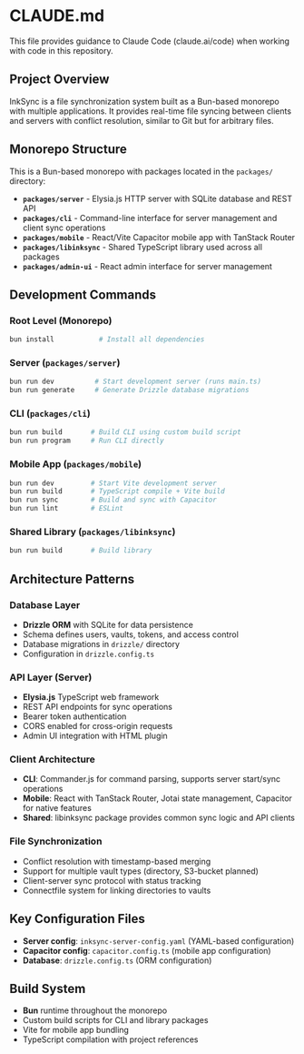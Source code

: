 # CLAUDE.md

This file provides guidance to Claude Code (claude.ai/code) when working with code in this repository.

## Project Overview

InkSync is a file synchronization system built as a Bun-based monorepo with multiple applications. It provides real-time file syncing between clients and servers with conflict resolution, similar to Git but for arbitrary files.

## Monorepo Structure

This is a Bun-based monorepo with packages located in the `packages/` directory:
- **`packages/server`** - Elysia.js HTTP server with SQLite database and REST API
- **`packages/cli`** - Command-line interface for server management and client sync operations  
- **`packages/mobile`** - React/Vite Capacitor mobile app with TanStack Router
- **`packages/libinksync`** - Shared TypeScript library used across all packages
- **`packages/admin-ui`** - React admin interface for server management

## Development Commands

### Root Level (Monorepo)
```bash
bun install           # Install all dependencies
```

### Server (`packages/server`)
```bash
bun run dev          # Start development server (runs main.ts)
bun run generate     # Generate Drizzle database migrations
```

### CLI (`packages/cli`) 
```bash
bun run build       # Build CLI using custom build script
bun run program     # Run CLI directly
```

### Mobile App (`packages/mobile`)
```bash
bun run dev         # Start Vite development server
bun run build       # TypeScript compile + Vite build
bun run sync        # Build and sync with Capacitor
bun run lint        # ESLint
```

### Shared Library (`packages/libinksync`)
```bash
bun run build       # Build library
```

## Architecture Patterns

### Database Layer
- **Drizzle ORM** with SQLite for data persistence
- Schema defines users, vaults, tokens, and access control
- Database migrations in `drizzle/` directory
- Configuration in `drizzle.config.ts`

### API Layer (Server)
- **Elysia.js** TypeScript web framework
- REST API endpoints for sync operations
- Bearer token authentication
- CORS enabled for cross-origin requests
- Admin UI integration with HTML plugin

### Client Architecture
- **CLI**: Commander.js for command parsing, supports server start/sync operations
- **Mobile**: React with TanStack Router, Jotai state management, Capacitor for native features
- **Shared**: libinksync package provides common sync logic and API clients

### File Synchronization
- Conflict resolution with timestamp-based merging
- Support for multiple vault types (directory, S3-bucket planned)
- Client-server sync protocol with status tracking
- Connectfile system for linking directories to vaults

## Key Configuration Files

- **Server config**: `inksync-server-config.yaml` (YAML-based configuration)
- **Capacitor config**: `capacitor.config.ts` (mobile app configuration)
- **Database**: `drizzle.config.ts` (ORM configuration)

## Build System

- **Bun** runtime throughout the monorepo
- Custom build scripts for CLI and library packages
- Vite for mobile app bundling
- TypeScript compilation with project references